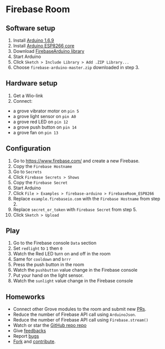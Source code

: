 # Firebase Room

## Software setup

1. Install [Arduino 1.6.9](https://www.arduino.cc/en/Main/Software)
1. Install [Arduino ESP8266 core](https://github.com/esp8266/Arduino#installing-with-boards-manager)
1. Download [FirebaseArduino library](https://github.com/googlesamples/firebase-arduino/archive/master.zip)
1. Start Arduino
1. Click `Sketch > Include Library > Add .ZIP Library...`
1. Choose `firebase-arduino-master.zip` downloaded in step 3.

## Hardware setup

1. Get a Wio-link
1. Connect:
- a grove vibrator motor on `pin 5`
- a grove light sensor on `pin A0`
- a grove red LED on `pin 12`
- a grove push button on `pin 14`
- a grove fan on `pin 13`

## Configuration

1. Go to https://www.firebase.com/ and create a new Firebase.
1. Copy the `Firebase Hostname`
1. Go to `Secrets`
1. Click `Firebase Secrets > Shows`
1. Copy the `Firebase Secret`
1. Start Arduino
1. Click `File > Examples > firebase-arduino > FirebaseRoom_ESP8266`
1. Replace `example.firebaseio.com` with the `Firebase Hostname` from step 2.
1. Replace `secret_or_token` with `Firebase Secret` from step 5.
1. Click `Sketch > Upload`

## Play

1. Go to the Firebase console `Data` section
1. Set `redlight` to `1` then `0`
1. Watch the Red LED turn on and off in the room
1. Same for `cooldown` and `brrr`
1. Press the push button in the room
1. Watch the `pushbutton` value change in the Firebase console
1. Put your hand on the light sensor.
1. Watch the `sunlight` value change in the Firebase console

## Homeworks

- Connect other Grove modules to the room and submit new [PRs](https://github.com/googlesamples/firebase-arduino/pulls).
- Reduce the number of Firebase API call using `ArduinoJson`.
- Reduce the number of Firebase API call using `Firebase.stream()`
- Watch or star the [GitHub repo repo](https://github.com/googlesamples/firebase-arduino)
- Give [feedbacks](gitter.im/googlesamples/firebase-arduino)
- Report [bugs](https://github.com/googlesamples/firebase-arduino/issues/new)
- [Fork](https://github.com/googlesamples/firebase-arduino#fork-destination-box) and [contribute](https://github.com/googlesamples/firebase-arduino/blob/master/CONTRIBUTING.md).

